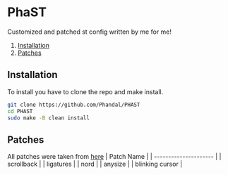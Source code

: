 # PhaST
Customized and patched st config written by me for me!
1. [Installation](#installation)
2. [Patches](#patches)

## Installation
To install you have to clone the repo and make install.
```bash
git clone https://github.com/Phandal/PHAST
cd PHAST
sudo make -B clean install
```

## Patches
All patches were taken from [here](https://st.suckless.org/patches)
| Patch Name            |
| --------------------- |
| scrollback            |
| ligatures             |
| nord                  |
| anysize               |
| blinking cursor       |
